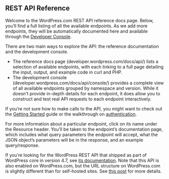 ## REST API Reference

Welcome to the WordPress.com REST API reference docs page. Below, you’ll find a full listing of all the available endpoints. As we add more endpoints, they will be automatically documented here and available through the [Developer Console](https://developer.wordpress.com/docs/api/console/).

There are two main ways to explore the API: the reference documentation and the development console.  
- The reference docs page (developer.wordpress.com/docs/api/) lists a selection of available endpoints, with each linking to a full page detailing the input, output, and example code in curl and PHP.  
- The development console (developer.wordpress.com/docs/api/console/) provides a complete view of all available endpoints grouped by namespace and version. While it doesn't provide in-depth details for each endpoint, it does allow you to construct and test real API requests to each endpoint interactively.

If you’re not sure how to make calls to the API, you might want to check out the [Getting Started](https://developer.wordpress.com/docs/api/getting-started/) guide or the walkthrough on [authentication](https://developer.wordpress.com/docs/oauth2/).

For more information about a particular endpoint, click on its name under the Resource header. You’ll be taken to the endpoint’s documentation page, which includes what query parameters the endpoint will accept, what the JSON object’s parameters will be in the response, and an example query/response.

If you’re looking for the WordPress REST API that shipped as part of WordPress core in version 4.7, see [its documentation](https://developer.wordpress.org/rest-api/). Note that this API is also enabled on WordPress.com, but the URL structure on WordPress.com is slightly different than for self-hosted sites. See [this post](https://developer.wordpress.com/2016/11/11/wordpress-rest-api-on-wordpress-com/) for more details.  